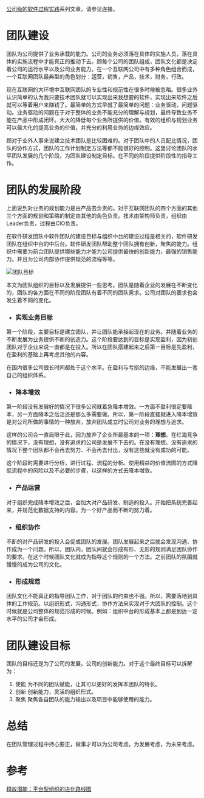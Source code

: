 [公司级的软件过程实践](https://www.jianshu.com/c/e5ef522ce765)系列文章，请参见连接。

# 团队建设

团队为公司提供了业务承载的能力。公司的业务必须落在具体的实施人员，落在具体的实施流程中才能真正的推动下去。顾每个公司的团队组成，团队文化都是决定着公司的运行水平以及公司业务能力。在一个互联网公司中有多种角色组合而成，一个互联网团队最典型的角色划分：运营，销售，产品，技术，财务，行政。

现在互联网的大环境中互联网团队的专业性和规范性在很多时候被忽略。很多业外认识简单的认为我只要技术团队就可以实现出来我想要的软件，实现出来软件之后就可以等着用户来赚钱了。最简单的方式早就了最简单的问题：业务驱动，问题驱动。业务驱动的问题在于对于整体的业务不能充分的理解与规划，最终导致业务不能在产品中形成闭环。大大的降低每个业务所提供的价值。有效的组织与规划业务可以最大化的提高业务的价值，并充分的利用业务的边缘效应。

顾对于业外人事来说建立技术团队是比较困难的。对于团队中的人员配比情况，团队的协作方式，团队的工作计划制定方法等都不能很好的控制。这里讨论团队的水平团队发展的几个阶段，为团队建设制定目标。在不同的阶段提供阶段性的指导工作。

# 团队的发展阶段

上面说到对业务的规划能力是由产品去负责的。对于互联网团队的四个方面的其他三个方面的规划和策略的制定由其他的角色负责。技术由架构师负责，组织由Leader负责，过程由CIO负责。

在软件研发团队中软件团队的建设目标与组织中台的建设过程是相关的，软件研发团队在组织中台的中后台。软件研发团队帮助整个团队拥有创新，聚焦的能力。组织中需要为前台团队提供哪些能力才能为公司提供最快的创新能力，最强的销售能力。并且为公司内部协作提供规范的流程等等。

![团队目标](https://upload-images.jianshu.io/upload_images/2454595-08b5f712f903c370.png?imageMogr2/auto-orient/strip%7CimageView2/2/w/740)

本文为团队组织的目标以及发展提供一些思考。团队是随着企业的发展在不断变化的，团队的各方面在不同的阶段团队有着不同的团队需求。公司对团队的要求也会发生着不同的变化。

- ### 实现业务目标
第一个阶段，主要目标是建立团队，并让团队能承接起现在的业务。并随着业务的不断发展为业务提供不断的创造力。这个阶段要达到的目标是实现盈利，因为初创团队对于企业来说一直都是在投入。所以在团队搭建起来之后第一目标是先盈利，在盈利的基础上再考虑其他的内容。

在国内很多公司很长时间都处于这个水平。在盈利与亏损的边缘，不能发展出一套自己的组织体系。

- ### 降本增效
第一阶段没有发展好的情况下很多公司就着急降本增效。一方面不盈利很定要降本，另一方面降本之后活还是那么多需要做。所以，第一阶段直接就进入降本增效是对公司所做的事情的一种放弃，放弃团队成立时公司对业务的理想与追求。

这样的公司会一直局限于此，因为放弃了企业所最基本的一项：**理想**。在红海竞争的情况下，没有理想，没有追求的公司是发展不下去的。在没有理想、没有追求的情况下整个团队都不会再去努力、不会再去付出，没有这些就没有成功的可能。

这个阶段时需要进行分析，进行过程、流程的分析。使用精益的价值流图的方式降低流程中的风险以及不必要的步骤，以这样的方式去降本增效。

- ### 产品运营

对于组织完成降本增效之后，会加大对产品研发、制造的投入。开始把系统完善起来，并规范化数据支持的内容。为一个好产品而不断的努力着。

- ### 组织协作

不断的对产品研发的投入会促成团队的发展。团队发展起来之后就会发现沟通、协作成为一个问题。所以，团队内，团队间就会形成有形、无形的规则满足团队协作的要求。在这个时候团队文化就成为指导这个规则的一个方法。之前团队的氛围就慢慢的成为公司的文化。

- ### 形成规范

团队文化不能真正的指导团队工作，对于团队的约束也不强。所以，需要落地到具体的工作规范。以组织形式，沟通形式，协作方法来实现对于大团队的控制。这个时候就是公司整体的规范形成的时候。例如：组织中台的形成基本上都是到达一定水平的公司才会形成。

# 团队建设目标

团队的目标还是为了公司的发展，公司的创新能力。对于这个最终目标可以拆解为：
1. 使能
为不同的团队赋能，让其可以更好的发挥本团队的特长。
2. 创新
创新能力，灵活的组织形式。
3. 聚焦
聚焦各自团队的能力输出以及项目中能够使用的能力。

# 总结
在团队管理过程中持心要正，做事才可以为公司考虑。为发展考虑，为未来考虑。

# 参考
[释放潜能：平台型组织的进化路线图](https://book.douban.com/subject/27598893/)
